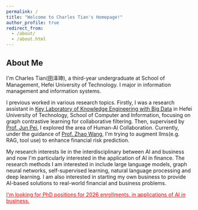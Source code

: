 ```yaml
---
permalink: /
title: "Welcome to Charles Tian's Homepage!"
author_profile: true
redirect_from: 
  - /about/
  - /about.html
---
```


## About Me

I'm Charles Tian(田泽珅), a third-year undergraduate at School of Management, Hefei University of Technology. I major in information management and information systems.

I previous worked in various research topics. Firstly, I was a research assistant in [Key Laboratory of Knowledge Engineering with Big Data](https://lab.zhonghuapu.com/) in Hefei University of Technology, School of Computer and Information, focusing on graph contrastive learning for collaborative filtering. Then, supervised by [Prof. Jun Pei](http://www.drpeijun.com/), I explored the area of Human-AI Collaboration. Currently, under the guidance of [Prof. Zhao Wang](https://www.hfut.edu.cn/glxyen/info/1074/1534.htm), I'm trying to augment llms(e.g. RAG, tool use) to enhance financial risk prediction.

My research interests lie in the interdisciplinary between AI and business and now I'm particularly interested in the application of AI in finance. The research methods I am interested in include large language models, graph neural networks, self-supervised learning, natural language processing and deep learning. I am also interested in starting my own business to provide AI-based solutions to real-world financial and business problems.

<span style="color:red;"><u>I'm looking for PhD positions for 2026 enrollments. in applications of AI in business.</u></span>

